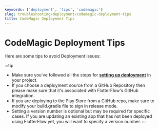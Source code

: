 ```yaml
---
keywords: ['deployment', 'tips', 'codemagic']
slug: troubleshooting/deployment/codemagic-deployment-tips
title: CodeMagic Deployment Tips
---
```

# CodeMagic Deployment Tips

Here are some tips to avoid Deployment issues:

:::tip
- Make sure you've followed all the steps for **[setting up deployment](/deployment/deploy-for-environments/#mobile-deployment)** in your project.
- If you choose a deployment source from a GitHub Repository then please make sure that it's associated with FlutterFlow's GitHub integration.
- If you are deploying to the Play Store from a GitHub repo, make sure to modify your build.gradle file to sign in release mode.
- Setting a version number is optional but may be required for specific cases. If you are updating an existing app that has not been deployed using FlutterFlow yet, you will want to specify a version number.
:::